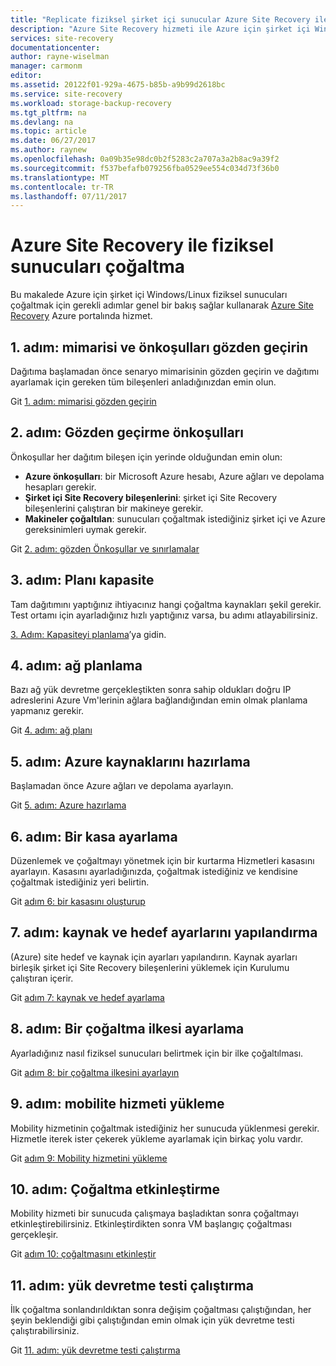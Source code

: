 ```yaml
---
title: "Replicate fiziksel şirket içi sunucular Azure Site Recovery ile azure'a | Microsoft Docs"
description: "Azure Site Recovery hizmeti ile Azure için şirket içi Windows/Linux fiziksel sunucularında çalışan iş yüklerini çoğaltmak için adımlara genel bir bakış sağlar."
services: site-recovery
documentationcenter: 
author: rayne-wiselman
manager: carmonm
editor: 
ms.assetid: 20122f01-929a-4675-b85b-a9b99d2618bc
ms.service: site-recovery
ms.workload: storage-backup-recovery
ms.tgt_pltfrm: na
ms.devlang: na
ms.topic: article
ms.date: 06/27/2017
ms.author: raynew
ms.openlocfilehash: 0a09b35e98dc0b2f5283c2a707a3a2b8ac9a39f2
ms.sourcegitcommit: f537befafb079256fba0529ee554c034d73f36b0
ms.translationtype: MT
ms.contentlocale: tr-TR
ms.lasthandoff: 07/11/2017
---
```

# <a name="replicate-physical-servers-to-azure-with-site-recovery"></a>Azure Site Recovery ile fiziksel sunucuları çoğaltma

Bu makalede Azure için şirket içi Windows/Linux fiziksel sunucuları çoğaltmak için gerekli adımlar genel bir bakış sağlar kullanarak [Azure Site Recovery](site-recovery-overview.md) Azure portalında hizmet.


## <a name="step-1-review-architecture-and-prerequisites"></a>1. adım: mimarisi ve önkoşulları gözden geçirin

Dağıtıma başlamadan önce senaryo mimarisinin gözden geçirin ve dağıtımı ayarlamak için gereken tüm bileşenleri anladığınızdan emin olun.

Git [1. adım: mimarisi gözden geçirin](physical-walkthrough-architecture.md)


## <a name="step-2-review-prerequisites"></a>2. adım: Gözden geçirme önkoşulları

Önkoşullar her dağıtım bileşen için yerinde olduğundan emin olun:

- **Azure önkoşulları**: bir Microsoft Azure hesabı, Azure ağları ve depolama hesapları gerekir.
- **Şirket içi Site Recovery bileşenlerini**: şirket içi Site Recovery bileşenlerini çalıştıran bir makineye gerekir.
- **Makineler çoğaltılan**: sunucuları çoğaltmak istediğiniz şirket içi ve Azure gereksinimleri uymak gerekir.

Git [2. adım: gözden Önkoşullar ve sınırlamalar](physical-walkthrough-prerequisites.md)

## <a name="step-3-plan-capacity"></a>3. adım: Planı kapasite

Tam dağıtımını yaptığınız ihtiyacınız hangi çoğaltma kaynakları şekil gerekir. Test ortamı için ayarladığınız hızlı yaptığınız varsa, bu adımı atlayabilirsiniz.

[3. Adım: Kapasiteyi planlama](physical-walkthrough-capacity.md)’ya gidin.

## <a name="step-4-plan-networking"></a>4. adım: ağ planlama

Bazı ağ yük devretme gerçekleştikten sonra sahip oldukları doğru IP adreslerini Azure Vm'lerinin ağlara bağlandığından emin olmak planlama yapmanız gerekir.

Git [4. adım: ağ planı](physical-walkthrough-network.md)

##  <a name="step-5-prepare-azure-resources"></a>5. adım: Azure kaynaklarını hazırlama

Başlamadan önce Azure ağları ve depolama ayarlayın. 

Git [5. adım: Azure hazırlama](physical-walkthrough-prepare-azure.md)


## <a name="step-6-set-up-a-vault"></a>6. adım: Bir kasa ayarlama

Düzenlemek ve çoğaltmayı yönetmek için bir kurtarma Hizmetleri kasasını ayarlayın. Kasasını ayarladığınızda, çoğaltmak istediğiniz ve kendisine çoğaltmak istediğiniz yeri belirtin.

Git [adım 6: bir kasasını oluşturup](physical-walkthrough-create-vault.md)

## <a name="step-7-configure-source-and-target-settings"></a>7. adım: kaynak ve hedef ayarlarını yapılandırma

(Azure) site hedef ve kaynak için ayarları yapılandırın. Kaynak ayarları birleşik şirket içi Site Recovery bileşenlerini yüklemek için Kurulumu çalıştıran içerir.

Git [adım 7: kaynak ve hedef ayarlama](physical-walkthrough-source-target.md)

## <a name="step-8-set-up-a-replication-policy"></a>8. adım: Bir çoğaltma ilkesi ayarlama

Ayarladığınız nasıl fiziksel sunucuları belirtmek için bir ilke çoğaltılması.

Git [adım 8: bir çoğaltma ilkesini ayarlayın](physical-walkthrough-replication.md)

## <a name="step-9-install-the-mobility-service"></a>9. adım: mobilite hizmeti yükleme

Mobility hizmetinin çoğaltmak istediğiniz her sunucuda yüklenmesi gerekir. Hizmetle iterek ister çekerek yükleme ayarlamak için birkaç yolu vardır.

Git [adım 9: Mobility hizmetini yükleme](physical-walkthrough-install-mobility.md)

## <a name="step-10-enable-replication"></a>10. adım: Çoğaltma etkinleştirme

Mobility hizmeti bir sunucuda çalışmaya başladıktan sonra çoğaltmayı etkinleştirebilirsiniz. Etkinleştirdikten sonra VM başlangıç çoğaltması gerçekleşir.

Git [adım 10: çoğaltmasını etkinleştir](physical-walkthrough-enable-replication.md)

## <a name="step-11-run-a-test-failover"></a>11. adım: yük devretme testi çalıştırma

İlk çoğaltma sonlandırıldıktan sonra değişim çoğaltması çalıştığından, her şeyin beklendiği gibi çalıştığından emin olmak için yük devretme testi çalıştırabilirsiniz.

Git [11. adım: yük devretme testi çalıştırma](physical-walkthrough-test-failover.md)

